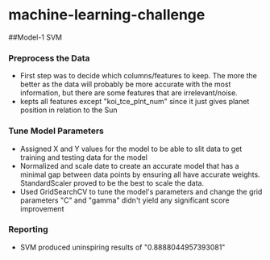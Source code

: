 # machine-learning-challenge

##Model-1 SVM

### Preprocess the Data
* First step was to decide which columns/features to keep. The more the better as the data will probably be more accurate with the most information, but there are some features that are irrelevant/noise.
* kepts all features except "koi_tce_plnt_num" since it just gives planet position in relation to the Sun

### Tune Model Parameters
* Assigned X and Y values for the model to be able to slit data to get training and testing data for the model
* Normalized and scale date to create an accurate model that has a minimal gap between data points by ensuring all have accurate weights. StandardScaler proved to be the best to scale the data.
* Used GridSearchCV to tune the model's parameters and change the grid parameters "C" and "gamma" didn't yield any significant score improvement

### Reporting
* SVM produced uninspiring results of "0.8888044957393081"